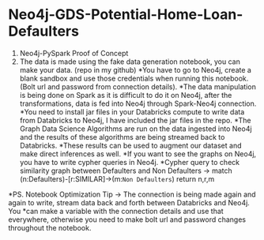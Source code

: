 # Neo4j-GDS-Potential-Home-Loan-Defaulters
1. Neo4j-PySpark Proof of Concept
2. The data is made using the fake data generation notebook, you can make your data. (repo in my github)
*You have to go to Neo4j, create a blank sandbox and use those credentials when running this notebook. (Bolt url and password from connection details).
*The data manipulation is being done on Spark as it is difficult to do it on Neo4j, after the transformations, data is fed into Neo4j through Spark-Neo4j connection.
*You need to install jar files in your Databricks compute to write data from Databricks to Neo4j, I have included the jar files in the repo.
*The Graph Data Science Algorithms are run on the data ingested into Neo4j and the results of these algorithms are being streamed back to Databricks.
*These results can be used to augment our dataset and make direct inferences as well.
*If you want to see the graphs on Neo4j, you have to write cypher queries in Neo4j.
*Cypher query to check similarity graph between Defaulters and Non Defaulters -> match (n:Defaulters)-[r:SIMILAR]->(m:`Non Defaulters`)  return n,r,m

*PS. Notebook Optimization Tip -> The connection is being made again and again to write, stream data back and forth between Databricks and Neo4j. You *can make a variable with the connection details and use that everywhere, otherwise you need to make bolt url and password changes throughout the notebook.
